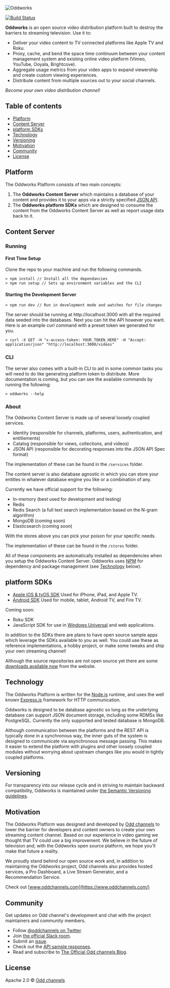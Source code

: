 ![Oddworks](http://s3-us-west-2.amazonaws.com/odd-networks-assets/odd-networks.png)

[![Build Status](https://travis-ci.org/oddchannels/oddworks.svg?branch=master)](https://travis-ci.org/oddchannels/oddworks)

__Oddworks__ is an open source video distribution platform built to destroy the barriers to streaming television. Use it to:

* Deliver your video content to TV connected platforms like Apple TV and Roku.
* Proxy, cache, and bend the space time continuum between your content management system and existing online video platform (Vimeo, YouTube, Ooyala, Brightcove).
* Aggregate usage metrics from your video apps to expand viewership and create custom viewing experiences.
* Distribute content from multiple sources out to your social channels.

_Become your own video distribution channel!_

## Table of contents

* [Platform](#platform)
* [Content Server](#content-server)
* [platform SDKs](#platform-sdks)
* [Technology](#technology)
* [Versioning](#versioning)
* [Motivation](#motivation)
* [Community](#community)
* [License](#license)

## Platform
The Oddworks Platform consists of two main concepts:

1. The __Oddworks Content Server__ which maintains a database of your content and provides it to your apps via a strictly specified [JSON API](http://jsonapi.org/).
2. The __Oddworks platform SDKs__ which are designed to consume the content from the Oddworks Content Server as well as report usage data back to it.

## Content Server

### Running

#### First Time Setup

Clone the repo to your machine and run the following commands.

```
> npm install // Install all the dependancies
> npm run setup // Sets up environment variables and the CLI
```

#### Starting the Development Server

```
> npm run dev // Run in development mode and watches for file changes
```

The server should be running at http://localhost:3000 with all the required data seeded into the databases. Next you can hit the API however you want. Here is an example curl command with a preset token we generated for you.

```
> curl -X GET -H "x-access-token: YOUR_TOKEN_HERE" -H "Accept: application/json" "http://localhost:3000/videos"
```

### CLI

The server also comes with a built-in CLI to aid in some common tasks you will need to do like generating platform token to distribute. More documentation is coming, but you can see the available commands by running the following:

```
> oddworks --help
```

### About

The Oddworks Content Server is made up of several loosely coupled services.

- Identity (responsible for channels, platforms, users, authentication, and entitlements)
- Catalog (responsible for views, collections, and videos)
- JSON API (responsible for decorating responses into the JSON API Spec format)

The implementation of these can be found in the `/services` folder.

The content server is also database agnostic in which you can store your entitles in whatever database engine you like or a combination of any.

Currently we have official support for the following:

- In-memory (best used for development and testing)
- Redis
- Redis Search (a full text search implementation based on the N-gram algorithm)
- MongoDB (coming soon)
- Elasticsearch (coming soon)

With the stores above you can pick your poison for your specific needs.

The implementation of these can be found in the `/stores` folder.

All of these components are automatically installed as dependencies when you setup the Oddworks Content Server. Oddworks uses [NPM](https://www.npmjs.com/) for dependency and package management (see [Technology](#technology) below).

## platform SDKs

* [Apple iOS & tvOS SDK](https://github.com/oddchannels/oddworks-ios-tvos-sdk) Used for iPhone, iPad, and Apple TV.
* [Android SDK](https://github.com/oddchannels/oddworks-android-sdk) Used for mobile, tablet, Android TV, and Fire TV.

Coming soon:

* Roku SDK
* JavaScript SDK for use in [Windows Universal](https://msdn.microsoft.com/en-us/windows/uwp/get-started/universal-application-platform-guide) and web applications.

In addition to the SDKs there are plans to have open source sample apps which leverage the SDKs available to you as well. You could use these as reference implementations, a hobby project, or make some tweaks and ship your own streaming channel!

Although the source repositories are not open source yet there are some [downloads available now](https://www.oddchannels.com/documentation/sampleapps/) from the website.

## Technology

The Oddworks Platform is written for the [Node.js](https://nodejs.org/) runtime, and uses the well known [Express.js](http://expressjs.com/) framework for HTTP communication.

Oddworks is designed to be database agnostic so long as the underlying database can support JSON document storage, including some RDMSs like PostgreSQL. Currently the only supported and tested database is MongoDB.

Although communication between the platforms and the REST API is typically done in a synchronous way, the inner guts of the system is designed to communicate via asynchronous message passing. This makes it easier to extend the platform with plugins and other loosely coupled modules without worrying about upstream changes like you would in tightly coupled platforms.

## Versioning

For transparency into our release cycle and in striving to maintain backward compatibility, Oddworks is maintained under [the Semantic Versioning guidelines](http://semver.org/).

## Motivation

The Oddworks Platform was designed and developed by [Odd channels](https://www.oddchannels.com/) to lower the barrier for developers and content owners to create your own streaming content channel. Based on our experience in video gaming we thought that TV could use a big improvement. We believe in the future of television and, with the Oddworks open source platform, we hope you'll make that future a reality.

We proudly stand behind our open source work and, in addition to maintaining the Oddworks project, Odd channels also provides hosted services, a Pro Dashboard, a Live Stream Generator, and a Recommendation Service.

Check out [www.oddchannels.com](https://www.oddchannels.com/)

## Community

Get updates on Odd channel's development and chat with the project maintainers and community members.

* Follow [@oddchannels on Twitter](https://twitter.com/Oddchannels).
* Join [the official Slack room](http://slack.oddchannels.com/).
* Submit an [issue](https://github.com/oddchannels/oddworks/issues).
* Check out the [API sample responses](https://www.oddchannels.com/documentation/oddworks/).
* Read and subscribe to [The Official Odd channels Blog](http://blog.oddchannels.com/).

## License

Apache 2.0 © [Odd channels](http://oddchannels.com)
